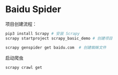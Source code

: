 # Baidu Spider

项目创建流程：

```bash
pip3 install Scrapy # 安装 Scrapy
scrapy startproject scrapy_basic_demo # 创建项目

scrapy genspider get baidu.com  # 创建蜘蛛文件
```


启动爬虫

```bash
scrapy crawl get
```